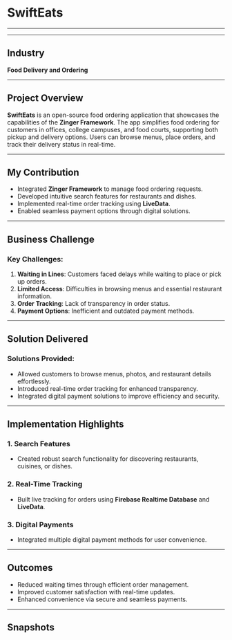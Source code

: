 # SwiftEats
---


---

## Industry  
**Food Delivery and Ordering**

---

## Project Overview  
**SwiftEats** is an open-source food ordering application that showcases the capabilities of the **Zinger Framework**. The app simplifies food ordering for customers in offices, college campuses, and food courts, supporting both pickup and delivery options. Users can browse menus, place orders, and track their delivery status in real-time.

---

## My Contribution  
- Integrated **Zinger Framework** to manage food ordering requests.  
- Developed intuitive search features for restaurants and dishes.  
- Implemented real-time order tracking using **LiveData**.  
- Enabled seamless payment options through digital solutions.  

---

## Business Challenge  
### Key Challenges:  
1. **Waiting in Lines**: Customers faced delays while waiting to place or pick up orders.  
2. **Limited Access**: Difficulties in browsing menus and essential restaurant information.  
3. **Order Tracking**: Lack of transparency in order status.  
4. **Payment Options**: Inefficient and outdated payment methods.  

---

## Solution Delivered  
### Solutions Provided:  
- Allowed customers to browse menus, photos, and restaurant details effortlessly.  
- Introduced real-time order tracking for enhanced transparency.  
- Integrated digital payment solutions to improve efficiency and security.  

---

## Implementation Highlights  

### 1. Search Features  
- Created robust search functionality for discovering restaurants, cuisines, or dishes.  

### 2. Real-Time Tracking  
- Built live tracking for orders using **Firebase Realtime Database** and **LiveData**.  

### 3. Digital Payments  
- Integrated multiple digital payment methods for user convenience.  

---

## Outcomes  
- Reduced waiting times through efficient order management.  
- Improved customer satisfaction with real-time updates.  
- Enhanced convenience via secure and seamless payments.  

---

## Snapshots  
